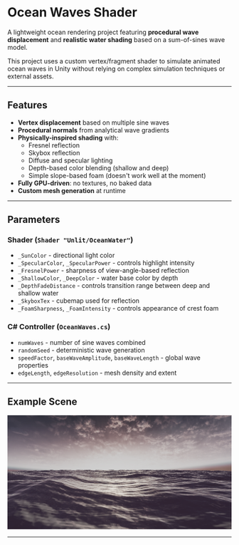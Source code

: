 # Ocean Waves Shader

A lightweight ocean rendering project featuring **procedural wave displacement** and **realistic water shading** based on a sum-of-sines wave model.

This project uses a custom vertex/fragment shader to simulate animated ocean waves in Unity without relying on complex simulation techniques or external assets.

---

## Features

- **Vertex displacement** based on multiple sine waves
- **Procedural normals** from analytical wave gradients
- **Physically-inspired shading** with:
  - Fresnel reflection
  - Skybox reflection
  - Diffuse and specular lighting
  - Depth-based color blending (shallow and deep)
  - Simple slope-based foam (doesn't work well at the moment)
- **Fully GPU-driven**: no textures, no baked data
- **Custom mesh generation** at runtime

---

## Parameters

### Shader (`Shader "Unlit/OceanWater"`)
- `_SunColor` - directional light color
- `_SpecularColor`, `_SpecularPower` - controls highlight intensity
- `_FresnelPower` - sharpness of view-angle-based reflection
- `_ShallowColor`, `_DeepColor` - water base color by depth
- `_DepthFadeDistance` - controls transition range between deep and shallow water
- `_SkyboxTex` - cubemap used for reflection
- `_FoamSharpness`, `_FoamIntensity` - controls appearance of crest foam

### C# Controller (`OceanWaves.cs`)
- `numWaves` - number of sine waves combined
- `randomSeed` - deterministic wave generation
- `speedFactor`, `baseWaveAmplitude`, `baseWaveLength` - global wave properties
- `edgeLength`, `edgeResolution` - mesh density and extent

---

## Example Scene

![Ocean Screenshot](GitResources/preview.png)

---